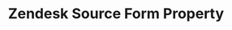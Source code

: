 ---
# -------------------------- #
#        CONTENT TYPE        #
# -------------------------- #

product-type: "connect"
content-type: "api-form"
form-type: "source"
key: "source-form-properties-zendesk-object"


# -------------------------- #
#        OBJECT INFO         #
# -------------------------- #

title: "Zendesk Source Form Property"
api-type: "platform.zendesk"
display-name: "Zendesk"

source-type: "saas"
docs-name: "zendesk"

description: ""


# -------------------------- #
#      OBJECT ATTRIBUTES     #
# -------------------------- #

uses-start-date: true

object-attributes:
  - name: "subdomain"
    type: "string"
    required: true
    description: |
      The prefix of the {{ form-property.display-name }} subdomain Stitch should replicate data from.

      For example: If the address is `stitchdata.{{ form-property.display-name | downcase }}.com`, only `stitchdata` would be entered as the value.
    value: "<YOUR_{{ form-property.display-name | upcase }}_SUBDOMAIN>"
---